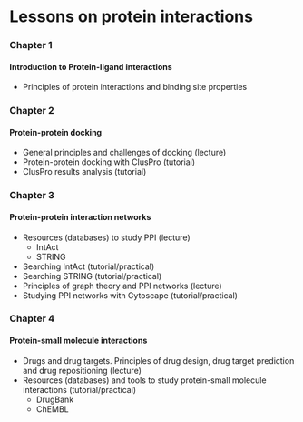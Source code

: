 # Lessons on protein interactions

### Chapter 1
#### Introduction to Protein-ligand interactions 
- Principles of protein interactions and binding site properties

### Chapter 2
#### Protein-protein docking 
- General principles and challenges of docking (lecture)
- Protein-protein docking with ClusPro (tutorial)
- ClusPro results analysis (tutorial)

### Chapter 3
#### Protein-protein interaction networks
- Resources (databases) to study PPI (lecture)
	- IntAct
	- STRING
- Searching IntAct (tutorial/practical)
- Searching STRING (tutorial/practical)
- Principles of graph theory and PPI networks (lecture)
- Studying PPI networks with Cytoscape (tutorial/practical)

### Chapter 4
#### Protein-small molecule interactions 
- Drugs and drug targets. Principles of drug design, drug target prediction and drug repositioning (lecture)
- Resources (databases) and tools to study protein-small molecule interactions (tutorial/practical)
	- DrugBank
	- ChEMBL
